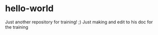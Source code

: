 # hello-world
Just another repository for training! ;)
Just making and edit to his doc for the training
